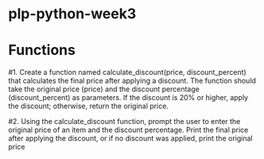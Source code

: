 # plp-python-week3

# Functions

#1. Create a function named calculate_discount(price, discount_percent) that calculates the final price after applying a discount. The function should take the original price (price) and the discount percentage (discount_percent) as parameters. If the discount is 20% or higher, apply the discount; otherwise, return the original price.

#2. Using the calculate_discount function, prompt the user to enter the original price of an item and the discount percentage. Print the final price after applying the discount, or if no discount was applied, print the original price

